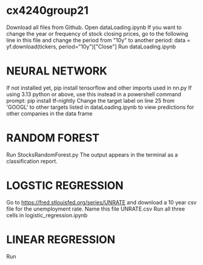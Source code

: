 # cx4240group21
Download all files from Github.
Open dataLoading.ipynb
If you want to change the year or frequency of stock closing prices, go to the following line in this file and change the period from "10y" to another period:
data = yf.download(tickers, period="10y")["Close"]
Run dataLoading.ipynb

# NEURAL NETWORK
If not installed yet, pip install tensorflow and other imports used in nn.py
If using 3.13 python or above, use this instead in a powershell command prompt: pip install tf-nightly
Change the target label on line 25 from 'GOOGL' to other targets listed in dataLoading.ipynb to view predictions for other companies in the data frame

# RANDOM FOREST
Run StocksRandomForest.py
The output appears in the terminal as a classification report. 

# LOGSTIC REGRESSION
Go to https://fred.stlouisfed.org/series/UNRATE and download a 10 year csv file for the unemployment rate. Name this file UNRATE.csv
Run all three cells in logistic_regression.ipynb

# LINEAR REGRESSION
Run 
